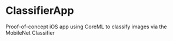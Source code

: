 # ClassifierApp
Proof-of-concept iOS app using CoreML to classify images via the MobileNet Classifier
